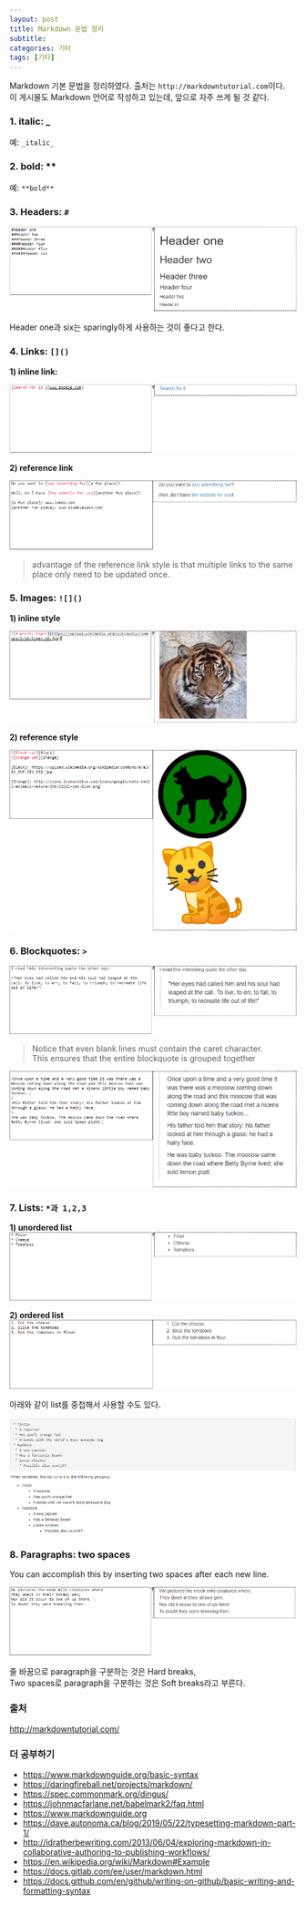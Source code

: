 ```yaml
---
layout: post
title: Markdown 문법 정리
subtitle: 
categories: 기타
tags: [기타]
---
```


Markdown 기본 문법을 정리하였다. 출처는 `http://markdowntutorial.com`이다.  
이 게시물도 Markdown 언어로 작성하고 있는데, 앞으로 자주 쓰게 될 것 같다.

### 1. italic: _  
   예: `_italic_`

### 2. bold: **  
   예: `**bold**`

### 3. Headers: `#`
![Header](https://github.com/gitul0515/gitul0515.github.io/blob/main/_posts/image/markdown3.png?raw=true)

Header one과 six는 sparingly하게 사용하는 것이 좋다고 한다.

### 4. Links: `[]()`
  **1) inline link:**

  ![Header](https://github.com/gitul0515/gitul0515.github.io/blob/main/_posts/image/markdown_4-1.png?raw=true)

  **2) reference link**

  ![Header](https://github.com/gitul0515/gitul0515.github.io/blob/main/_posts/image/markdown_4-2.png?raw=true)

  >advantage of the reference link style is that multiple links to the same place only need to be updated once.  


### 5. Images: `![]()`
  **1) inline style**  

  ![Header](https://github.com/gitul0515/gitul0515.github.io/blob/main/_posts/image/markdown_5-1.png?raw=true)
  
  
  **2) reference style**  

  ![Header](https://github.com/gitul0515/gitul0515.github.io/blob/main/_posts/image/markdown_5-2.png?raw=true)

### 6. Blockquotes: `>`

  ![Header](https://github.com/gitul0515/gitul0515.github.io/blob/main/_posts/image/markdown_6-1.png?raw=true)

  >Notice that even blank lines must contain the caret character.  
  This ensures that the entire blockquote is grouped together

  ![Header](https://github.com/gitul0515/gitul0515.github.io/blob/main/_posts/image/markdown_6-2.png?raw=true)

### 7. Lists: `*과 1,2,3`
  **1) unordered list**
  ![Header](https://github.com/gitul0515/gitul0515.github.io/blob/main/_posts/image/markdown_7-1.png?raw=true)

  **2) ordered list**
  ![Header](https://github.com/gitul0515/gitul0515.github.io/blob/main/_posts/image/markdown_7-2.png?raw=true)

  아래와 같이 list를 중첩해서 사용할 수도 있다.

  ![Header](https://github.com/gitul0515/gitul0515.github.io/blob/main/_posts/image/markdown_7-3.png?raw=true)

### 8. Paragraphs: two spaces
  You can accomplish this by inserting two spaces after each new line.
  
  ![Header](https://github.com/gitul0515/gitul0515.github.io/blob/main/_posts/image/markdown_8.png?raw=true)

  줄 바꿈으로 paragraph을 구분하는 것은 Hard breaks,  
  Two spaces로 paragraph을 구분하는 것은 Soft breaks라고 부른다. 


### 출처
http://markdowntutorial.com/
### 더 공부하기
* https://www.markdownguide.org/basic-syntax
* https://daringfireball.net/projects/markdown/
* https://spec.commonmark.org/dingus/
* https://johnmacfarlane.net/babelmark2/faq.html
* https://www.markdownguide.org
* https://dave.autonoma.ca/blog/2019/05/22/typesetting-markdown-part-1/
* http://idratherbewriting.com/2013/06/04/exploring-markdown-in-collaborative-authoring-to-publishing-workflows/
* https://en.wikipedia.org/wiki/Markdown#Example
* https://docs.gitlab.com/ee/user/markdown.html
* https://docs.github.com/en/github/writing-on-github/basic-writing-and-formatting-syntax